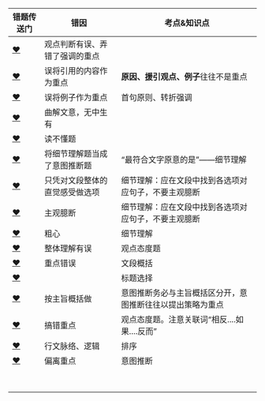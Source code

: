 







| 错题传送门                                                   | 错因                           | 考点&知识点                                                |
| ------------------------------------------------------------ | ------------------------------ | ---------------------------------------------------------- |
| [❤](http://v.huatu.com/tiku/searchquestion?keyword=翻翻旧杂志&isRecommend=0&isHistory=0) | 观点判断有误、弄错了强调的重点 |                                                            |
| [❤](http://v.huatu.com/tiku/searchquestion?keyword=国际奥委会主席雅克&isRecommend=0&isHistory=0) | 误将引用的内容作为重点         | **原因、援引观点、例子**往往不是重点                       |
| [❤](http://v.huatu.com/tiku/searchquestion?keyword=掌握不到足够的讯息&isRecommend=0&isHistory=0) | 误将例子作为重点               | 首句原则、转折强调                                         |
| [❤](http://v.huatu.com/tiku/searchquestion?keyword=要想真正成为清洁能源领域的胜利者&isRecommend=0&isHistory=0) | 曲解文意，无中生有             |                                                            |
| [❤](http://v.huatu.com/tiku/searchquestion?keyword=吸引客户的基础环节&isRecommend=0&isHistory=0) | 读不懂题                       |                                                            |
| [❤](http://v.huatu.com/tiku/searchquestion?keyword=作为发展中国家，中国没有被要求限制二氧化碳排放量。&isRecommend=0&isHistory=0) | 将细节理解题当成了意图推断题   | “最符合文字原意的是”——细节理解                             |
| [❤](http://v.huatu.com/tiku/searchquestion?keyword=团购行业确有&isRecommend=0&isHistory=0) | 只凭对文段整体的直觉感受做选项 | 细节理解：应在文段中找到各选项对应句子，不要主观臆断       |
| [❤](http://v.huatu.com/tiku/searchquestion?keyword=像昆虫叮咬&isRecommend=0&isHistory=0) | 主观臆断                       | 细节理解：应在文段中找到各选项对应句子，不要主观臆断       |
| [❤](http://v.huatu.com/tiku/searchquestion?keyword=注册·微博的方式很简单&isRecommend=0&isHistory=0) | 粗心                           | 细节理解                                                   |
| [❤](http://v.huatu.com/tiku/searchquestion?keyword=是否构成抄袭&isRecommend=0&isHistory=0) | 整体理解有误                   | 观点态度题                                                 |
| [❤](http://v.huatu.com/tiku/searchquestion?keyword=夫妻间契约&isRecommend=0&isHistory=0) | 重点错误                       | 文段概括                                                   |
| [❤](http://v.huatu.com/tiku/searchquestion?keyword=机器人挑战中国制造&isRecommend=0&isHistory=0) |                                | 标题选择                                                   |
| [❤](http://v.huatu.com/tiku/searchquestion?keyword=只有独处才能找到自我&isRecommend=0&isHistory=0) | 按主旨概括做                   | 意图推断务必与主旨概括区分开，意图推断往往以提出策略为重点 |
| [❤](http://v.huatu.com/tiku/searchquestion?keyword=清代朴学的实证精神&isRecommend=0&isHistory=0) | 搞错重点                       | 观点态度题。注意关联词“相反....如果....反而”               |
| [❤](http://v.huatu.com/tiku/searchquestion?keyword=病中，其实是阅读和思考的大好&isRecommend=0&isHistory=0) | 行文脉络、逻辑                 | 排序                                                       |
| [❤](http://v.huatu.com/tiku/searchquestion?keyword=现在知识分子凭知识难以进行自我辩护&isRecommend=0&isHistory=0) | 偏离重点                       | 意图推断                                                   |
|                                                              |                                |                                                            |
|                                                              |                                |                                                            |
|                                                              |                                |                                                            |
|                                                              |                                |                                                            |
|                                                              |                                |                                                            |
|                                                              |                                |                                                            |
|                                                              |                                |                                                            |
|                                                              |                                |                                                            |
